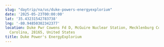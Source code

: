 ```yaml
---
slug: "daytrip/na/us/duke-powers-energyexplorium"
date: '2025-05-23T00:00:00'
lat: '35.43231542783738'
lng: '-80.94850302342377'
location: Duke Pwr Cowens Fd D, McGuire Nuclear Station, Mecklenburg County, North
  Carolina, 28165, United States
title: Duke Power's EnergyExplorium
---
```



